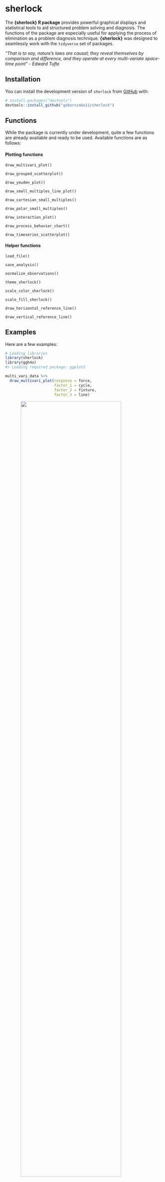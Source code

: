 
<!-- README.md is generated from README.Rmd. Please edit that file -->

# sherlock

<!-- badges: start -->
<!-- badges: end -->

The **{sherlock} R package** provides powerful graphical displays and
statistical tools to aid structured problem solving and diagnosis. The
functions of the package are especially useful for applying the process
of elimination as a problem diagnosis technique. **{sherlock}** was
designed to seamlessly work with the `tidyverse` set of packages.

*“That is to say, nature’s laws are causal; they reveal themselves by
comparison and difference, and they operate at every multi-variate
space-time point” - Edward Tufte*

## Installation

You can install the development version of `sherlock` from
[GitHub](https://github.com/) with:

``` r
# install.packages("devtools")
devtools::install_github("gaborszabo11/sherlock")
```

## Functions

While the package is currently under development, quite a few functions
are already available and ready to be used. Available functions are as
follows:

#### Plotting functions

`draw_multivari_plot()`

`draw_grouped_scatterplot()`

`draw_youden_plot()`

`draw_small_multiples_line_plot()`

`draw_cartesian_small_multiples()`

`draw_polar_small_multiples()`

`draw_interaction_plot()`

`draw_process_behavior_chart()`

`draw_timeseries_scatterplot()`

#### Helper functions

`load_file()`

`save_analysis()`

`normalize_observations()`

`theme_sherlock()`

`scale_color_sherlock()`

`scale_fill_sherlock()`

`draw_horizontal_reference_line()`

`draw_vertical_reference_line()`

## Examples

Here are a few examples:

``` r
# Loading libraries
library(sherlock)
library(ggh4x)
#> Loading required package: ggplot2
```

``` r
multi_vari_data %>% 
  draw_multivari_plot(response = force, 
                      factor_1 = cycle, 
                      factor_2 = fixture, 
                      factor_3 = line)
```

<img src="man/figures/README-unnamed-chunk-3-1.png" width="80%" style="display: block; margin: auto;" />

``` r
library(sherlock)
library(ggh4x)

multi_vari_data_2 %>% 
  draw_multivari_plot(response = Length, 
                      factor_1 = Part, 
                      factor_2 = Operator, plot_means = TRUE)
```

<img src="man/figures/README-unnamed-chunk-4-1.png" width="80%" style="display: block; margin: auto;" />

``` r
library(sherlock)
library(dplyr)
#> 
#> Attaching package: 'dplyr'
#> The following objects are masked from 'package:stats':
#> 
#>     filter, lag
#> The following objects are masked from 'package:base':
#> 
#>     intersect, setdiff, setequal, union

polar_small_multiples_data %>% 
  filter(Mold_Cavity_Number %in% c(4, 6)) %>% 
  draw_polar_small_multiples(angular_axis   = ID_Measurement_Angle, 
                             x_y_coord_axis = ID_2, 
                             grouping_var   = Tip_Bottom, 
                             faceting_var_1 = Mold_Cavity_Number,
                             point_size     = 0.5, 
                             connect_with_lines = TRUE, 
                             label_text_size = 7)
```

<img src="man/figures/README-unnamed-chunk-5-1.png" width="100%" />

``` r
library(sherlock)
library(dplyr)
library(ggh4x)

polar_small_multiples_data %>% 
  filter(ID_Measurement_Angle %in% c(0, 45, 90, 135)) %>% 
  normalize_observations(response = ID, grouping_var = Tip_Bottom, ref_values = c(0.2075, 0.2225)) %>% 
  draw_multivari_plot(response    = ID_normalized, 
                      factor_1    = ID_Measurement_Angle, 
                      factor_2    = Mold_Cavity_Number, 
                      factor_3    = Tip_Bottom, 
                      x_axis_text = 6) +
  draw_horizontal_reference_line(reference_line = 0)
#> Joining, by = "Tip_Bottom"
```

<img src="man/figures/README-unnamed-chunk-6-1.png" width="80%" style="display: block; margin: auto;" />

``` r
youden_plot_data_2 %>% 
  draw_youden_plot(x_axis_var  = gage_1, 
                   y_axis_var  = gage_2, 
                   median_line = TRUE)
#> Smoothing formula not specified. Using: y ~ x
```

<img src="man/figures/README-unnamed-chunk-7-1.png" width="80%" style="display: block; margin: auto;" />

``` r
youden_plot_data %>% 
  draw_youden_plot(x_axis_var   = measurement_1, 
                   y_axis_var   = measurement_2, 
                   grouping_var = location, 
                   x_axis_label = "Trial 1", 
                   y_axis_label = "Trial 2")
```

<img src="man/figures/README-unnamed-chunk-8-1.png" width="100%" />

``` r
timeseries_scatterplot_data %>%
  draw_timeseries_scatterplot(y_var = y, 
                              grouping_var_1 = date, 
                              grouping_var_2 = cavity, 
                              faceting       = TRUE, 
                              limits         = TRUE, 
                              alpha          = 0.15,
                              line_size      = 0.5, 
                              x_axis_text    = 7,
                              interactive    = FALSE)
#> Joining, by = c("date", "cavity")
#> Warning: Removed 6 rows containing missing values (geom_point).
```

<img src="man/figures/README-unnamed-chunk-9-1.png" width="100%" />

## References

Diagnosing Performance and Reliability, David Hartshorne and The New
Science of Fixing Things, 2019

Statistical Engineering - An Algorithm for Reducing Variation in
Manufacturing Processes, Stefan H. Steiner and Jock MacKay, 2005
